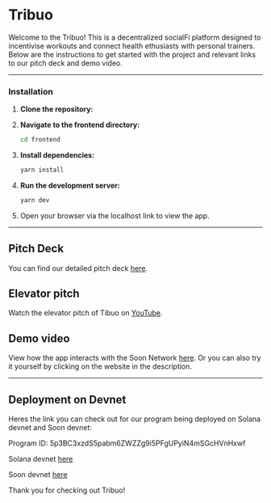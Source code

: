 # Tribuo

Welcome to the Tribuo! This is a decentralized socialFi platform designed to incentivise workouts and connect health ethusiasts with personal trainers. Below are the instructions to get started with the project and relevant links to our pitch deck and demo video.

---

### Installation

1. **Clone the repository:**

2. **Navigate to the frontend directory:**
   ```bash
   cd frontend
   ```

3. **Install dependencies:**
   ```bash
   yarn install
   ```

4. **Run the development server:**
   ```bash
   yarn dev
   ```

5. Open your browser via the localhost link to view the app.

---

## Pitch Deck

You can find our detailed pitch deck [here](https://www.canva.com/design/DAGUvpRhdiE/3QAqwDYj1EIxudRZJ1aUOA/edit?utm_content=DAGUvpRhdiE&utm_campaign=designshare&utm_medium=link2&utm_source=sharebutton).

## Elevator pitch

Watch the elevator pitch of Tibuo on [YouTube](https://youtu.be/6Xt-G_RwT2k).

## Demo video

View how the app interacts with the Soon Network [here](https://www.canva.com/design/DAGVCo-Z2y0/r4HMA-O1pjBzPGW-rCj6jA/edit?utm_content=DAGVCo-Z2y0&utm_campaign=designshare&utm_medium=link2&utm_source=sharebutton). Or you can also try it yourself by clicking on the website in the description. 

---
## Deployment on Devnet
Heres the link you can check out for our program being deployed on Solana devnet and Soon devnet:

Program ID: 5p3BC3xzdS5pabm6ZWZZg9i5PFgUPyiN4mSGcHVnHxwf

Solana devnet [here](https://explorer.solana.com/address/5p3BC3xzdS5pabm6ZWZZg9i5PFgUPyiN4mSGcHVnHxwf?cluster=devnet)

Soon devnet [here](https://explorer.devnet.soo.network/address/5p3BC3xzdS5pabm6ZWZZg9i5PFgUPyiN4mSGcHVnHxwf?cluster=devnet)

Thank you for checking out Tribuo!

